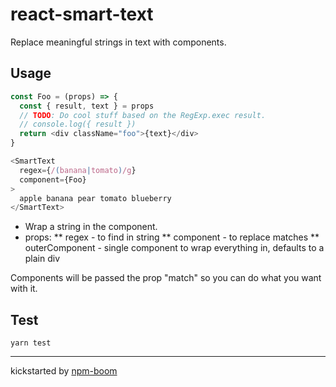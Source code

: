 # react-smart-text

Replace meaningful strings in text with components.


## Usage
```js
const Foo = (props) => {
  const { result, text } = props
  // TODO: Do cool stuff based on the RegExp.exec result.
  // console.log({ result })
  return <div className="foo">{text}</div>
}

<SmartText
  regex={/(banana|tomato)/g}
  component={Foo}
>
  apple banana pear tomato blueberry
</SmartText>
```


* Wrap a string in the component.
* props:
** regex - to find in string
** component - to replace matches
** outerComponent - single component to wrap everything in, defaults to a plain
div

Components will be passed the prop "match" so you can do what you want with it.


## Test

`yarn test`





---
kickstarted by [npm-boom][npm-boom]

[npm-boom]: https://github.com/reergymerej/npm-boom
